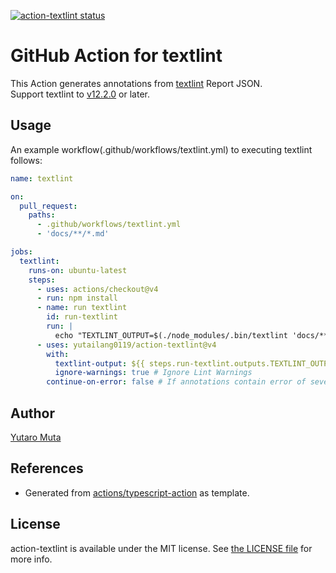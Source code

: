 <a href="https://github.com/yutailang0119/action-textlint/actions"><img alt="action-textlint status" src="https://github.com/yutailang0119/action-textlint/workflows/build-test/badge.svg"></a>

# GitHub Action for textlint

This Action generates annotations from [textlint](https://textlint.github.io) Report JSON.  
Support textlint to [v12.2.0](https://github.com/textlint/textlint/releases/tag/v12.2.0) or later.  

## Usage

An example workflow(.github/workflows/textlint.yml) to executing textlint follows:

```yml
name: textlint

on:
  pull_request:
    paths:
      - .github/workflows/textlint.yml
      - 'docs/**/*.md'

jobs:
  textlint:
    runs-on: ubuntu-latest
    steps:
      - uses: actions/checkout@v4
      - run: npm install
      - name: run textlint
        id: run-textlint
        run: |
          echo "TEXTLINT_OUTPUT=$(./node_modules/.bin/textlint 'docs/**/*.md' -f json || true)" >> $GITHUB_OUTPUT
      - uses: yutailang0119/action-textlint@v4
        with:
          textlint-output: ${{ steps.run-textlint.outputs.TEXTLINT_OUTPUT }}
          ignore-warnings: true # Ignore Lint Warnings
        continue-on-error: false # If annotations contain error of severity, action-textlint exit 1.
```

## Author

[Yutaro Muta](https://github.com/yutailang0119)

## References

- Generated from [actions/typescript-action](https://github.com/actions/typescript-action) as template.

## License

action-textlint is available under the MIT license. See [the LICENSE file](./LICENSE) for more info.
